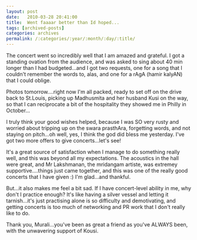 ```yaml
---
layout: post
date:	2010-03-28 20:41:00
title:  Went faaaar better than Id hoped...
tags: [archived-posts]
categories: archives
permalink: /:categories/:year/:month/:day/:title/
---
```

The concert went so incredibly well that I am amazed and grateful. I got a standing ovation from the audience, and was asked to sing about 40 min longer than I had budgeted...and I got two requests, one for a song that I couldn't remember the words to, alas, and one for a rAgA (hamir kalyAN) that I could oblige.

Photos tomorrow....right now I'm all packed, ready to set off on the drive back to St.Louis, picking up Madhusmita and her husband Kusi on the way, so that I can reciprocate a bit of the hospitality they showed me in Philly in October...

I truly think your good wishes helped, because I was SO very rusty and worried about tripping up on the swara prasthAra, forgetting words, and not staying on pitch...oh well, yes, I think the god did bless me yesterday. I've got two more offers to give concerts...let's see!

It's a great source of satisfaction when I manage to do something really well, and this was beyond all my expectations. The acoustics in the hall were great, and Mr Lakshmanan, the mridangam artiste, was extremey supportive....things just came together, and this was one of the really good concerts that I have given :) I'm glad...and thankful.

But...it also  makes me feel a bit sad. If I have concert-level ability in me, why don't I practice enough? It's like having a silver vessel and letting it tarnish...it's just practising alone is so difficulty and demotivating, and getting concerts is too much of networking and PR work that I don't really like to do.




Thank you, Murali...you've been as great a friend as you've ALWAYS been, with the unwavering support of Kousi.

